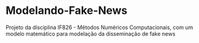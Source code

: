 # Modelando-Fake-News
Projeto da disciplina IF826 - Métodos Numéricos Computacionais, com um modelo matemático para modelação da disseminação de fake news
